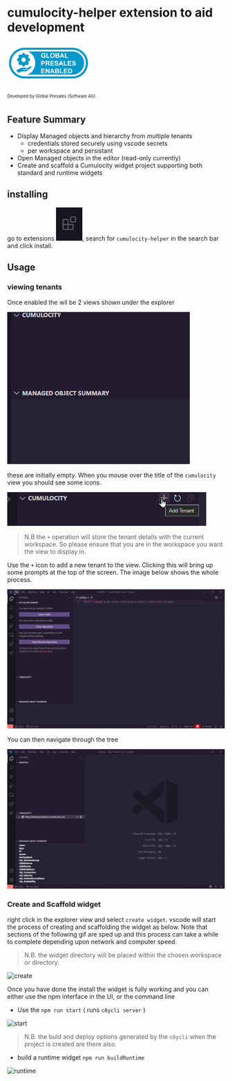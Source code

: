 <!-- @format -->

# cumulocity-helper extension to aid development

<img src="images/gps.png" alt="drawing" width="200"/>

<sub><sup>Developed by Global Presales (Software AG)</sup></sub>

## Feature Summary

-   Display Managed objects and hierarchy from multiple tenants
    -   credentials stored securely using vscode secrets
    -   per workspace and persistant
-   Open Managed objects in the editor (read-only currently)
-   Create and scaffold a Cumulocity widget project supporting both standard and runtime widgets

## installing

go to extensions ![extensions](images/extensions.png), search for `cumulocity-helper` in the search bar and click install.

## Usage

### viewing tenants

Once enabled the wil be 2 views shown under the explorer

![views](images/views.png)

these are initially empty. When you mouse over the title of the `cumulocity` view you should see some icons.

![mouseover](images/mouseover.png)

> N.B the `+` operation will store the tenant details with the current workspace. So please ensure that you are in the workspace you want the view to display in.

Use the `+` icon to add a new tenant to the view. Clicking this will bring up some prompts at the top of the screen. The image below shows the whole process.

![addtenant](images/addtenant.gif)

You can then navigate through the tree

![navigate](images/navigate.gif)

### Create and Scaffold widget

right click in the explorer view and select `create widget`. vscode will start the process of creating and scaffolding the widget as below. Note that sections of the following gif are sped up and this process can take a while to complete depending upon network and computer speed.

> N.B. the widget directory will be placed within the chosen workspace or directory.

![create](images/create.gif)

Once you have done the install the widget is fully working and you can either use the npm interface in the UI, or the command line

-   Use the `npm run start` ( runs `c8ycli server` )

![start](images/start.gif)

> N.B. the buld and deploy options generated by the `c8ycli` when the project is created are there also.

-   build a runtime widget `npm run buildRuntime`

![runtime](images/runtime.gif)
